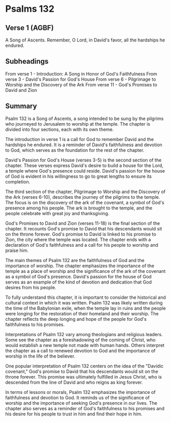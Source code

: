 # Psalms 132

## Verse 1 (AGBF)

A Song of Ascents. Remember, O Lord, in David's favor, all the hardships he endured.

## Subheadings

From verse 1 - Introduction: A Song in Honor of God's Faithfulness
From verse 3 - David's Passion for God's House
From verse 6 - Pilgrimage to Worship and the Discovery of the Ark
From verse 11 - God's Promises to David and Zion

## Summary

Psalm 132 is a Song of Ascents, a song intended to be sung by the pilgrims who journeyed to Jerusalem to worship at the temple. The chapter is divided into four sections, each with its own theme.

The introduction in verse 1 is a call for God to remember David and the hardships he endured. It is a reminder of David's faithfulness and devotion to God, which serves as the foundation for the rest of the chapter.

David's Passion for God's House (verses 3-5) is the second section of the chapter. These verses express David's desire to build a house for the Lord, a temple where God's presence could reside. David's passion for the house of God is evident in his willingness to go to great lengths to ensure its completion.

The third section of the chapter, Pilgrimage to Worship and the Discovery of the Ark (verses 6-10), describes the journey of the pilgrims to the temple. The focus is on the discovery of the ark of the covenant, a symbol of God's presence among his people. The ark is brought to the temple, and the people celebrate with great joy and thanksgiving.

God's Promises to David and Zion (verses 11-18) is the final section of the chapter. It recounts God's promise to David that his descendants would sit on the throne forever. God's promise to David is linked to his promise to Zion, the city where the temple was located. The chapter ends with a declaration of God's faithfulness and a call for his people to worship and praise him.

The main themes of Psalm 132 are the faithfulness of God and the importance of worship. The chapter emphasizes the importance of the temple as a place of worship and the significance of the ark of the covenant as a symbol of God's presence. David's passion for the house of God serves as an example of the kind of devotion and dedication that God desires from his people.

To fully understand this chapter, it is important to consider the historical and cultural context in which it was written. Psalm 132 was likely written during the time of the Babylonian exile, when the temple lay in ruins and the people were longing for the restoration of their homeland and their worship. The chapter reflects the deep longing and hope of the people for God's faithfulness to his promises.

Interpretations of Psalm 132 vary among theologians and religious leaders. Some see the chapter as a foreshadowing of the coming of Christ, who would establish a new temple not made with human hands. Others interpret the chapter as a call to renewed devotion to God and the importance of worship in the life of the believer.

One popular interpretation of Psalm 132 centers on the idea of the "Davidic covenant," God's promise to David that his descendants would sit on the throne forever. This promise was ultimately fulfilled in Jesus Christ, who is descended from the line of David and who reigns as king forever.

In terms of lessons or morals, Psalm 132 emphasizes the importance of faithfulness and devotion to God. It reminds us of the significance of worship and the importance of seeking God's presence in our lives. The chapter also serves as a reminder of God's faithfulness to his promises and his desire for his people to trust in him and find their hope in him.